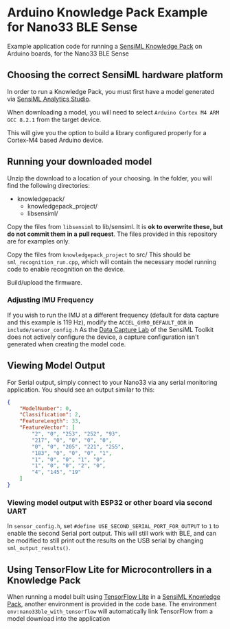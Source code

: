# Arduino Knowledge Pack Example for Nano33 BLE Sense
Example application code for running a [SensiML Knowledge Pack](https://sensiml.com/products/knowledge-pack/) on Arduino boards, for the Nano33 BLE Sense

## Choosing the correct SensiML hardware platform

In order to run a Knowledge Pack, you must first have a model generated via [SensiML Analytics Studio](https://sensiml.com/products/analytics-studio/).

When downloading a model, you will need to select `Arduino Cortex M4 ARM GCC 8.2.1` from the target device.

This will give you the option to build a library configured properly for a Cortex-M4 based Arduino device.

## Running your downloaded model

Unzip the download to a location of your choosing. In the folder, you will find the following directories:

* knowledgepack/
  * knowledgepack_project/
  * libsensiml/

Copy the files from `libsensiml` to lib/sensiml. It is **ok to overwrite these, but do not commit them in a pull request**. The files provided in this repository are for examples only.

Copy the files from `knowledgepack_project` to src/
This should be `sml_recognition_run.cpp`, which will contain the necessary model running code to enable recognition on the device.

Build/upload the firmware.

### Adjusting IMU Frequency

If you wish to run the IMU at a different frequency (default for data capture and this example is 119 Hz), modify the `ACCEL_GYRO_DEFAULT_ODR` in `include/sensor_config.h`
As the [Data Capture Lab](https://sensiml.com/products/data-capture-lab/) of the SensiML Toolkit does not actively configure the device, a capture configuration isn't generated when creating the model code.

## Viewing Model Output

For Serial output, simply connect to your Nano33 via any serial monitoring application. You should see an output similar to this:

``` json
{
    "ModelNumber": 0,
    "Classification": 2,
    "FeatureLength": 33,
    "FeatureVector": [
        "2", "0", "253", "252", "93",
        "217", "0", "0", "0", "0",
        "0", "0", "205", "221", "255",
        "183", "0", "0", "0", "1",
        "1", "0", "0", "1", "0",
        "1", "0", "0", "2", "0",
        "4", "145", "19"
    ]
}
```

### Viewing model output with ESP32 or other board via second UART

In `sensor_config.h`, set `#define USE_SECOND_SERIAL_PORT_FOR_OUTPUT` to `1` to enable the second Serial port output. This will still work with BLE, and can be modified to still print out the results on the USB serial by changing `sml_output_results()`.

## Using TensorFlow Lite for Microcontrollers in a Knowledge Pack
When running a model built using [TensorFlow Lite](https://www.tensorflow.org/lite) in a [SensiML Knowledge Pack](https://sensiml.com/tensorflow-lite/), another environment is provided in the code base.
The environment `env:nano33ble_with_tensorflow` will automatically link TensorFlow from a model download into the application
